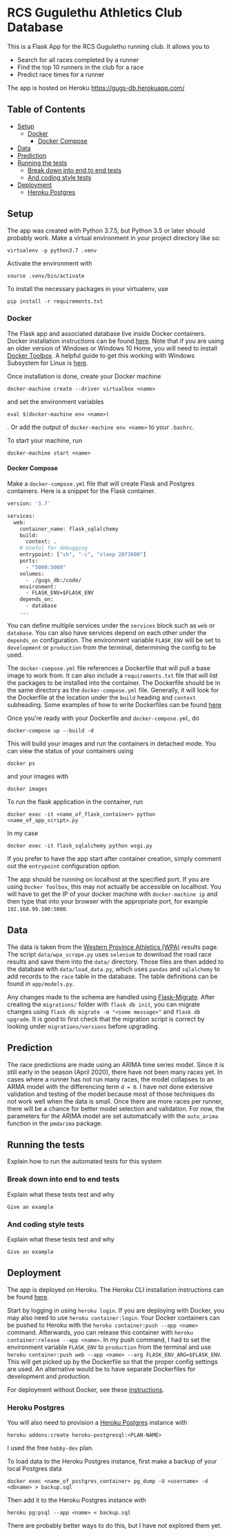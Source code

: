 # RCS Gugulethu Athletics Club Database

This is a Flask App for the RCS Gugulethu running club. It allows you to 

* Search for all races completed by a runner
* Find the top 10 runners in the club for a race
* Predict race times for a runner

The app is hosted on Heroku https://gugs-db.herokuapp.com/

## Table of Contents 
  * [Setup](#setup)
    + [Docker](#docker)
      - [Docker Compose](#docker-compose)
  * [Data](#data)
  * [Prediction](#prediction)
  * [Running the tests](#running-the-tests)
    + [Break down into end to end tests](#break-down-into-end-to-end-tests)
    + [And coding style tests](#and-coding-style-tests)
  * [Deployment](#deployment)
    + [Heroku Postgres](#heroku-postgres)


## Setup
The app was created with Python 3.7.5, but Python 3.5 or later should probably work. Make a virtual environment in your project directory like so:
```
virtualenv -p python3.7 .venv
```
Activate the environment with 
```
source .venv/bin/activate
```
To install the necessary packages in your virtualenv, use 
```
pip install -r requirements.txt
```

### Docker
The Flask app and associated database live inside Docker containers. Docker installation instructions can be found [here](https://docs.docker.com/install/). Note that if you are using an older version of Windows or Windows 10 Home, you will need to install [Docker Toolbox](https://docs.docker.com/toolbox/toolbox_install_windows/). A helpful guide to get this working with Windows Subsystem for Linux is [here](https://nickjanetakis.com/blog/setting-up-docker-for-windows-and-wsl-to-work-flawlessly).

Once installation is done, create your Docker machine
```
docker-machine create --driver virtualbox <name>
```
and set the environment variables
```
eval $(docker-machine env <name>)
```
. Or add the output of `docker-machine env <name>` to your `.bashrc`. 

To start your machine, run 
```
docker-machine start <name>
```

#### Docker Compose

Make a `docker-compose.yml` file that will create Flask and Postgres containers. Here is a snippet for the Flask container.
```dockerfile
version: '3.7' 

services:
  web:
    container_name: flask_sqlalchemy
    build: 
      context: .
    # Useful for debugging
    entrypoint: ["sh", "-c", "sleep 2073600"]
    ports:
      - "5000:5000"
    volumes:
      - ./gugs_db:/code/
    environment: 
      - FLASK_ENV=$FLASK_ENV
    depends_on:
      - database  
    ...
```
You can define multiple services under the `services` block such as `web` or `database`. You can also have services depend on each other under the `depends_on` configuration. The environment variable `FLASK_ENV` will be set to `development` or `production` from the terminal, determining the config to be used.

The `docker-compose.yml` file references a Dockerfile that will pull a base image to work from. It can also include a `requirements.txt` file that will list the packages to be installed into the container. The Dockerfile should be in the same directory as the `docker-compose.yml` file. Generally, it will look for the Dockerfile at the location under the `build` heading and `context` subheading. Some examples of how to write Dockerfiles can be found [here](https://docs.docker.com/develop/develop-images/dockerfile_best-practices/)

Once you're ready with your Dockerfile and `docker-compose.yml`, do
```
docker-compose up --build -d
```
This will build your images and run the containers in detached mode. You can view the status of your containers using 

```docker
docker ps
```
and your images with 

```docker
docker images
```

To run the flask application in the container, run
```docker
docker exec -it <name_of_flask_container> python <name_of_app_script>.py
```
In my case 
```docker
docker exec -it flask_sqlalchemy python wsgi.py
```
If you prefer to have the app start after container creation, simply comment out the `entrypoint` configuration option. 

The app should be running on localhost at the specified port. If you are using `Docker Toolbox`, this may not actually be accessible on localhost. You will have to get the IP of your docker machine with `docker-machine ip` and then type that into your browser with the appropriate port, for example `192.168.99.100:5000`.

## Data 
The data is taken from the [Western Province Athletics (WPA)](http://www.wpa.org.za/calendar/dynamicevents.aspx) results page. The script `data/wpa_scrape.py` uses `selenium` to download the road race results and save them into the `data/` directory. Those files are then added to the database with `data/load_data.py`, which uses `pandas` and `sqlalchemy` to add records to the `race` table in the database. The table definitions can be found in `app/models.py`. 

Any changes made to the schema are handled using [Flask-Migrate](https://flask-migrate.readthedocs.io/en/latest/). After creating the `migrations/` folder with `flask db init`, you can migrate changes using `flask db migrate -m "<some message>"` and `flask db upgrade`. It is good to first check that the migration script is correct by looking under `migrations/versions` before upgrading.

## Prediction
The race predictions are made using an ARIMA time series model. Since it is still early in the season (April 2020), there have not been many races yet. In cases where a runner has not run many races, the model collapses to an ARMA model with the differencing term `d = 0`. I have not done extensive validation and testing of the model because most of those techniques do not work well when the data is small. Once there are more races per runner, there will be a chance for better model selection and validation. For now, the parameters for the ARIMA model are set automatically with the `auto_arima` function in the `pmdarima` package.

## Running the tests

Explain how to run the automated tests for this system

### Break down into end to end tests

Explain what these tests test and why

```
Give an example
```

### And coding style tests

Explain what these tests test and why

```
Give an example
```

## Deployment

The app is deployed on Heroku. The Heroku CLI installation instructions can be found [here](https://devcenter.heroku.com/articles/heroku-cli).

Start by logging in using `heroku login`. If you are deploying with Docker, you may also need to use `heroku container:login`. Your Docker containers can be pushed to Heroku with the `heroku container:push --app <name>` command. Afterwards, you can release this container with `heroku container:release --app <name>`. In my push command, I had to set the environment variable `FLASK_ENV` to `production` from the terminal and use `heroku container:push web --app <name> --arg FLASK_ENV_ARG=$FLASK_ENV`. This will get picked up by the Dockerfile so that the proper config settings are used. An alternative would be to have separate Dockerfiles for development and production. 

For deployment without Docker, see these [instructions](https://devcenter.heroku.com/categories/deployment).

### Heroku Postgres
You will also need to provision a [Heroku Postgres](https://devcenter.heroku.com/articles/heroku-postgresql) instance with 
```
heroku addons:create heroku-postgresql:<PLAN-NAME>
```
I used the free `hobby-dev` plan.

To load data to the Heroku Postgres instance, first make a backup of your local Postgres data 
```
docker exec <name_of_postgres_container> pg_dump -U <username> -d <dbname> > backup.sql
```

Then add it to the Heroku Postgres instance with 
```
heroku pg:psql --app <name> < backup.sql
```

There are probably better ways to do this, but I have not explored them yet. 